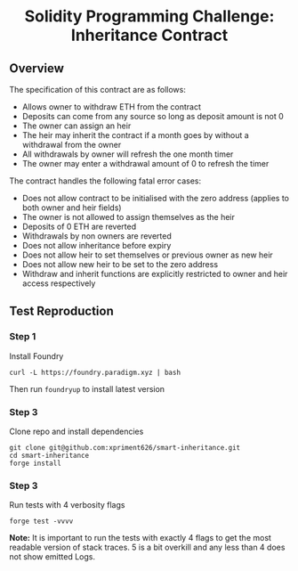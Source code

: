 <h1 align="center">Solidity Programming Challenge: Inheritance Contract</h1>

## Overview

The specification of this contract are as follows:

-   Allows owner to withdraw ETH from the contract
-   Deposits can come from any source so long as deposit amount is not 0
-   The owner can assign an heir
-   The heir may inherit the contract if a month goes by without a withdrawal from the owner
-   All withdrawals by owner will refresh the one month timer
-   The owner may enter a withdrawal amount of 0 to refresh the timer

The contract handles the following fatal error cases:

-   Does not allow contract to be initialised with the zero address (applies to both owner and heir fields)
-   The owner is not allowed to assign themselves as the heir
-   Deposits of 0 ETH are reverted
-   Withdrawals by non owners are reverted
-   Does not allow inheritance before expiry
-   Does not allow heir to set themselves or previous owner as new heir
-   Does not allow new heir to be set to the zero address
-   Withdraw and inherit functions are explicitly restricted to owner and heir access respectively

## Test Reproduction

### Step 1

Install Foundry

```shell
curl -L https://foundry.paradigm.xyz | bash
```

Then run `foundryup` to install latest version

### Step 3

Clone repo and install dependencies

```shell
git clone git@github.com:xpriment626/smart-inheritance.git
cd smart-inheritance
forge install
```

### Step 3

Run tests with 4 verbosity flags

```shell
forge test -vvvv
```

**Note:** It is important to run the tests with exactly 4 flags to get the most readable version of stack traces. 5 is a bit overkill and any less than 4 does not show emitted Logs.
